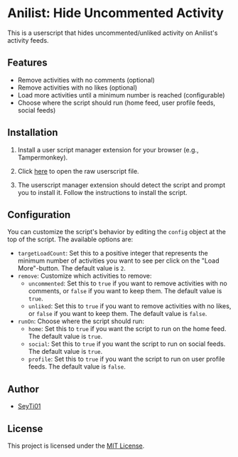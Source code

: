 # Anilist: Hide Uncommented Activity

This is a userscript that hides uncommented/unliked activity on Anilist's activity feeds.

## Features

- Remove activities with no comments (optional)
- Remove activities with no likes (optional)
- Load more activities until a minimum number is reached (configurable)
- Choose where the script should run (home feed, user profile feeds, social feeds)

## Installation

1. Install a user script manager extension for your browser (e.g., Tampermonkey).

2. Click [here](https://github.com/SeyTi01/anilist-hide-uncommented-activity/raw/1.5/src/hideUncommentedActivity.user.js) to open the raw userscript file.

3. The userscript manager extension should detect the script and prompt you to install it. Follow the instructions to install the script.

## Configuration

You can customize the script's behavior by editing the `config` object at the top of the script. The available options are:

- `targetLoadCount`: Set this to a positive integer that represents the minimum number of activities you want to see per click on the "Load More"-button. The default value is `2`.
- `remove`: Customize which activities to remove:
  - `uncommented`: Set this to `true` if you want to remove activities with no comments, or `false` if you want to keep them. The default value is `true`.
  - `unliked`: Set this to `true` if you want to remove activities with no likes, or `false` if you want to keep them. The default value is `false`.
- `runOn`: Choose where the script should run:
  - `home`: Set this to `true` if you want the script to run on the home feed. The default value is `true`.
  - `social`: Set this to `true` if you want the script to run on social feeds. The default value is `true`.
  - `profile`: Set this to `true` if you want the script to run on user profile feeds. The default value is `false`.

## Author

- [SeyTi01](https://github.com/SeyTi01)

## License

This project is licensed under the [MIT License](https://github.com/SeyTi01/anilist-hide-uncommented-activity/raw/1.5/LICENSE).
